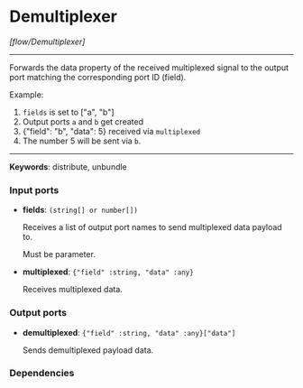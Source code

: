# Demultiplexer

_[flow/Demultiplexer]_

---

Forwards the data property of the received multiplexed signal to the output port matching the corresponding port ID (field).  
  
Example:  
1. `fields` is set to ["a", "b"]  
2. Output ports `a` and `b` get created  
3. {"field": "b", "data": 5} received via `multiplexed`  
4. The number 5 will be sent via `b`.  

---

__Keywords__: distribute, unbundle

### Input ports

* __fields__: ` (string[] or number[]) `

    Receives a list of output port names to send multiplexed data payload to.
    
    Must be parameter.


* __multiplexed__: ` {"field" :string, "data" :any} `

    Receives multiplexed data.

### Output ports

* __demultiplexed__: ` {"field" :string, "data" :any}["data"] `

    Sends demultiplexed payload data.

### Dependencies




